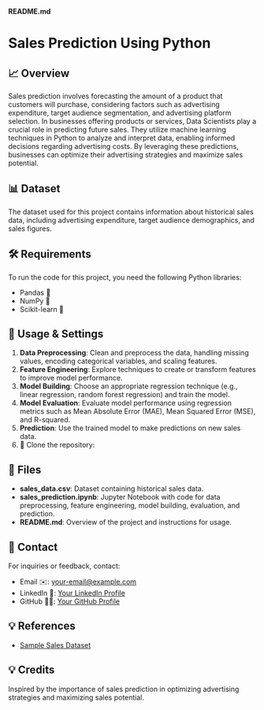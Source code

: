 **README.md**

# Sales Prediction Using Python

## 📈 Overview
Sales prediction involves forecasting the amount of a product that customers will purchase, considering factors such as advertising expenditure, target audience segmentation, and advertising platform selection. In businesses offering products or services, Data Scientists play a crucial role in predicting future sales. They utilize machine learning techniques in Python to analyze and interpret data, enabling informed decisions regarding advertising costs. By leveraging these predictions, businesses can optimize their advertising strategies and maximize sales potential.

## 📊 Dataset
The dataset used for this project contains information about historical sales data, including advertising expenditure, target audience demographics, and sales figures.

## 🛠️ Requirements
To run the code for this project, you need the following Python libraries:
- Pandas 🐼
- NumPy 🔢
- Scikit-learn 🧠

## 📝 Usage & Settings
1. **Data Preprocessing**: Clean and preprocess the data, handling missing values, encoding categorical variables, and scaling features.
2. **Feature Engineering**: Explore techniques to create or transform features to improve model performance.
3. **Model Building**: Choose an appropriate regression technique (e.g., linear regression, random forest regression) and train the model.
4. **Model Evaluation**: Evaluate model performance using regression metrics such as Mean Absolute Error (MAE), Mean Squared Error (MSE), and R-squared.
5. **Prediction**: Use the trained model to make predictions on new sales data.
6. 🚀 Clone the repository:
   

## 📁 Files
- **sales_data.csv**: Dataset containing historical sales data.
- **sales_prediction.ipynb**: Jupyter Notebook with code for data preprocessing, feature engineering, model building, evaluation, and prediction.
- **README.md**: Overview of the project and instructions for usage.

## 🔗 Contact
For inquiries or feedback, contact:
- Email ✉️: [your-email@example.com](mailto:your-email@example.com)
- LinkedIn 🔗: [Your LinkedIn Profile](https://www.linkedin.com/in/your-profile/)
- GitHub 🐱‍💻: [Your GitHub Profile](https://github.com/your-profile/)

## 💡 References
- [Sample Sales Dataset](https://www.kaggle.com/your-sales-dataset)

## 💡 Credits
Inspired by the importance of sales prediction in optimizing advertising strategies and maximizing sales potential.
